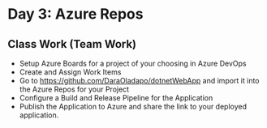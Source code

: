 # Day 3: Azure Repos

## Class Work (Team Work)

- Setup Azure Boards for a project of your choosing in Azure DevOps
- Create and Assign Work Items
- Go to <https://github.com/DaraOladapo/dotnetWebApp> and import it into the Azure Repos for your Project
- Configure a Build and Release Pipeline for the Application
- Publish the Application to Azure and share the link to your deployed application.
